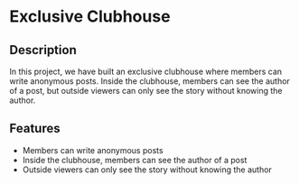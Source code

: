 # Exclusive Clubhouse

## Description
In this project, we have built an exclusive clubhouse where members can write anonymous posts. Inside the clubhouse, members can see the author of a post, but outside viewers can only see the story without knowing the author.

## Features
- Members can write anonymous posts
- Inside the clubhouse, members can see the author of a post
- Outside viewers can only see the story without knowing the author
